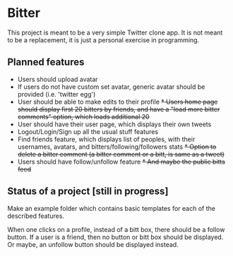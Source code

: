 # Bitter

This project is meant to be a very simple Twitter clone app. It is not meant to be a replacement, it is just a personal exercise in programming.

## Planned features
* Users should upload avatar
* If users do not have custom set avatar, generic avatar should be provided (i.e. 'twitter egg')
* User should be able to make edits to their profile
~~* Users home page should display first 20 bitters by friends, and have a "load more bitter comments" option, which loads additional 20~~
* User should have their user page, which displays their own tweets
* Logout/Login/Sign up all the usual stuff features
* Find friends feature, which displays list of peoples, with their usernames, avatars, and bitters/following/followers stats
~~* Option to delete a bitter comment (a bitter comment or a bitt, is same as a tweet)~~
* Users should have follow/unfollow feature
~~* And maybe the public bitts feed~~

## Status of a project [still in progress]

Make an example folder which contains basic templates for each of the described features.

When one clicks on a profile, instead of a bitt box, there should be a follow button. If a user is a friend, then no button or bitt box should be displayed. Or maybe, an unfollow button should be displayed instead.

